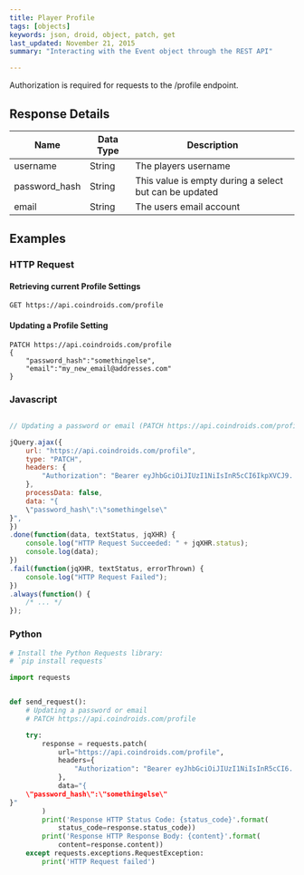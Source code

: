 ```yaml
---
title: Player Profile
tags: [objects]
keywords: json, droid, object, patch, get
last_updated: November 21, 2015
summary: "Interacting with the Event object through the REST API"

---
```


Authorization is required for requests to the /profile endpoint.



## Response Details

|Name|Data Type|Description|
|---|---|---|
| username | String | The players username|
| password_hash | String | This value is empty during a select but can be updated |
| email | String | The users email account |

## Examples


### HTTP Request

#### Retrieving current Profile Settings

```HTTP
GET https://api.coindroids.com/profile
```

#### Updating a Profile Setting

```HTTP
PATCH https://api.coindroids.com/profile
{  
	"password_hash":"somethingelse",
	"email":"my_new_email@addresses.com"
}
```

### Javascript

```javascript

// Updating a password or email (PATCH https://api.coindroids.com/profile)

jQuery.ajax({
    url: "https://api.coindroids.com/profile",
    type: "PATCH",
    headers: {
        "Authorization": "Bearer eyJhbGciOiJIUzI1NiIsInR5cCI6IkpXVCJ9....C-FoIbJJxw2I",
    },
    processData: false,
    data: "{  
	\"password_hash\":\"somethingelse\"
}",
})
.done(function(data, textStatus, jqXHR) {
    console.log("HTTP Request Succeeded: " + jqXHR.status);
    console.log(data);
})
.fail(function(jqXHR, textStatus, errorThrown) {
    console.log("HTTP Request Failed");
})
.always(function() {
    /* ... */
});

```

### Python

```python
# Install the Python Requests library:
# `pip install requests`

import requests


def send_request():
    # Updating a password or email
    # PATCH https://api.coindroids.com/profile

    try:
        response = requests.patch(
            url="https://api.coindroids.com/profile",
            headers={
                "Authorization": "Bearer eyJhbGciOiJIUzI1NiIsInR5cCI6.....un0JC-FoIbJJxw2I",
            },
            data="{  
	\"password_hash\":\"somethingelse\"
}"
        )
        print('Response HTTP Status Code: {status_code}'.format(
            status_code=response.status_code))
        print('Response HTTP Response Body: {content}'.format(
            content=response.content))
    except requests.exceptions.RequestException:
        print('HTTP Request failed')


```



